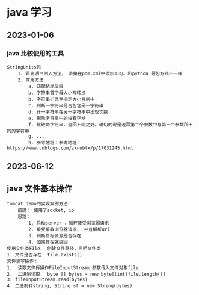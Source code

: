 # java 学习
## 2023-01-06
### java 比较使用的工具
    StringUnits包
        1. 首先明白倒入方法， 直接在pom.xml中添加即可。和python 导包方式不一样
        2. 常用方法
            a. 匹配结尾后缀
            b. 字符串首字母大小写转换
            b. 字符串扩充至指定大小且居中
            c. 判断一字符串是否包含另一字符串
            d. 计一字符串在另一字符串中出现次数
            e. 删除字符串中的梭有空格
            f. 比较两字符串，返回不同之处。确切的说是返回第二个参数中与第一个参数所不同的字符串
            g. ....
            h. 参考地址：参考地址： https://www.cnblogs.com/zknublx/p/17031245.html
    

## 2023-06-12
## java 文件基本操作
    tomcat demo的实现案例方法：
        前提： 使用了socket, io
        思路：
            1. 启动server ，循环接受浏览器请求
            2. 接受接收浏览器请求， 并且解析url
            3. 判断目标资源是否存在
            4. 如果存在就返回
    使用文件类FIle， 创建文件路径，声明文件类
    1. 文件是否存在  file.exists()
    文件读写操作：
    1.  读取文件传操作FileInputStream 参数传入文件对象file
    2.  二进制读取， byte [] bytes = new byte[(int)file.length()]
    3: fileInputStream.read(bytes)
    4: 二进制转string, String st = new String(bytes)

